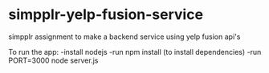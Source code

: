 # simpplr-yelp-fusion-service
simpplr assignment to make a backend service using yelp fusion api's

To run the app: 
-install nodejs
-run npm install (to install dependencies)
-run PORT=3000 node server.js

